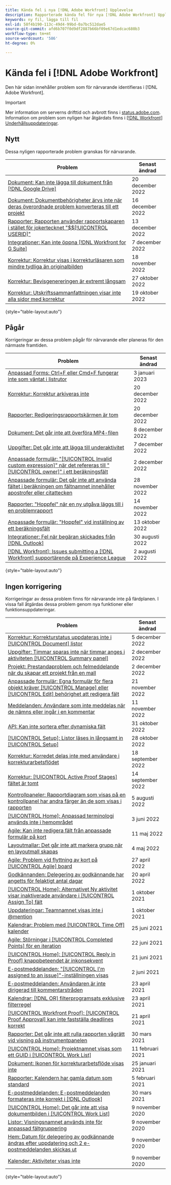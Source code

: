 ```yaml
---
title: Kända fel i nya [!DNL Adobe Workfront] Upplevelse
description: Rapporterade kända fel för nya [!DNL Adobe Workfront] Upplevelse
keywords: ny fil, lägga till fil
exl-id: 58f4b190-113c-49d4-99bd-0a7bc512dae5
source-git-commit: afd6b707f0d9df2887b66bf09e67d1edcac680b3
workflow-type: tm+mt
source-wordcount: '586'
ht-degree: 0%

---
```


# Kända fel i [!DNL Adobe Workfront]

Den här sidan innehåller problem som för närvarande identifieras i [!DNL Adobe Workfront].

>[!IMPORTANT]
>
>Mer information om serverns drifttid och avbrott finns i [status.adobe.com](https://status.adobe.com). Information om problem som nyligen har åtgärdats finns i [[!DNL Workfront] Underhållsuppdateringar](../maintenance/current-updates.md).

## Nytt

Dessa nyligen rapporterade problem granskas för närvarande.

| **Problem** | **Senast ändrad** |
| -----------------------------------------------------------------| ----------------- |
| [Dokument: Kan inte lägga till dokument från [!DNL Google Drive]](known-issues-workfront/wf-documents-cannot-add-documents-from-google-drive.md) | 20 december 2022 |
| [Dokument: Dokumentbehörigheter ärvs inte när deras överordnade problem konverteras till ett projekt](known-issues-workfront/wf-documents-permissions-not-inherited.md) | 16 december 2022 |
| [Rapporter: Rapporten använder rapportskaparen i stället för jokertecknet &quot;$$[!UICONTROL USERID]&quot;](known-issues-workfront/wf-reports-repeat-report-uses-creater-instead-of-wildcard.md) | 13 december 2022 |
| [Integrationer: Kan inte öppna [!DNL Workfront for G Suite]](known-issues-workfront/wf-integrations-error-when-opening-wf-for-gsuite.md) | 7 december 2022 |
| [Korrektur: Korrektur visas i korrekturläsaren som mindre tydliga än originalbilden](known-issues-workfront/wf-proofs-are-blurry.md) | 18 november 2022 |
| [Korrektur: Bevisgenereringen är extremt långsam](known-issues-workfront/wf-proofs-slow-proof-generation.md) | 27 oktober 2022 |
| [Korrektur: Utskriftssammanfattningen visar inte alla sidor med korrektur](known-issues-workfront-proof/proof-print-summary-not-showing-all-pages.md) | 19 oktober 2022 |

{style=&quot;table-layout:auto&quot;}


## Pågår

Korrigeringar av dessa problem pågår för närvarande eller planeras för den närmaste framtiden.

| **Problem** | **Senast ändrad** |
| -----------------------------------------------------------------| ----------------- |
| [Anpassad Forms: Ctrl+F eller Cmd+F fungerar inte som väntat i listrutor](known-issues-workfront/wf-custom-forms-dropdown-search.md) | 3 januari 2023 |
| [Korrektur: Korrektur arkiveras inte](known-issues-workfront/wf-proofs-do-not-unarchive.md) | 20 december 2022 |
| [Rapporter: Redigeringsrapportskärmen är tom](known-issues-workfront/wf-reports-edit-report-is-blank.md) | 20 december 2022 |
| [Dokument: Det går inte att överföra MP4-filen](known-issues-workfront/wf-documents-cannot-upload-mp4.md) | 8 december 2022 |
| [Uppgifter: Det går inte att lägga till underaktivitet](known-issues-workfront/wf-tasks-cannot-add-subtask.md) | 7 december 2022 |
| [Anpassade formulär: &quot;[!UICONTROL Invalid custom expression]&quot; när det refereras till &quot;[!UICONTROL owner]&quot; i ett beräkningsfält](known-issues-workfront/wf-custom-form-error-when-referencing-owner.md) | 2 december 2022 |
| [Anpassade formulär: Det går inte att använda fältet i beräkningen om fältnamnet innehåller apostrofer eller citattecken](known-issues-workfront/wf-custom-forms-special-character-in-field-name.md) | 28 november 2022 |
| [Rapporter: &quot;Hoppfel&quot; när en ny utgåva läggs till i en problemrapport](known-issues-workfront/wf-reports-whoops-error-with-issue-report.md) | 14 november 2022 |
| [Anpassade formulär: &quot;Hoppfel&quot; vid inställning av ett beräkningsfält](known-issues-workfront/wf-custom-forms-error-with-calculated-field.md) | 13 oktober 2022 |
| [Integrationer: Fel när begäran skickades från [!DNL Outlook] ](known-issues-workfront/wf-integrations-error-when-creating-request-from-outlook.md) | 30 augusti 2022 |
| [[!DNL Workfront]: Issues submitting a [!DNL Workfront] supportärende på Experience League](known-issues-workfront/wf-support-issues-submitting-support-case.md) | 2 augusti 2022 |

{style=&quot;table-layout:auto&quot;}

## Ingen korrigering

Korrigeringar av dessa problem finns för närvarande inte på färdplanen. I vissa fall åtgärdas dessa problem genom nya funktioner eller funktionsuppdateringar.

| **Problem** | **Senast ändrad** |
| -----------------------------------------------------------------| ----------------- |
| [Korrektur: Korrekturstatus uppdateras inte i [!UICONTROL Document] listor](known-issues-workfront/wf-documents-status-not-updating-in-document-list.md) | 5 december 2022 |
| [Uppgifter: Timmar sparas inte när timmar anges i aktiviteten [!UICONTROL Summary panel]](known-issues-workfront/wf-hours-do-not-save-when-scrolling-summary-panel.md) | 2 december 2022 |
| [Projekt: Prestandaproblem och felmeddelande när du skapar ett projekt från en mall](known-issues-workfront/wf-issues-when-creating-project-from-template.md) | 2 december 2022 |
| [Anpassade formulär: Egna formulär för flera objekt kräver [!UICONTROL Manage] eller [!UICONTROL Edit] behörighet att redigera fält](known-issues-workfront/wf-custom-form-stuck-in-manage-edit-access.md) | 21 november 2022 |
| [Meddelanden: Användare som inte meddelas när de nämns eller ingår i en kommentar](known-issues-workfront/wf-notif-users-not-receiving-email-or-inapp-notif.md) | 11 november 2022 |
| [API: Kan inte sortera efter dynamiska fält](known-issues-workfront/wf-api-cannot-sort-by-dynamic-fields.md) | 31 oktober 2022 |
| [[!UICONTROL Setup]: Listor läses in långsamt in [!UICONTROL Setup]](known-issues-workfront/wf-setup-lists-load-slowly.md) | 28 oktober 2022 |
| [Korrektur: Korredet delas inte med användare i korrekturarbetsflödet](known-issues-workfront-proof/proof-user-in-stage-does-not-get-access.md) | 18 september 2022 |
| [Korrektur: [!UICONTROL Active Proof Stages] fältet är tomt](known-issues-workfront/wf-documents-stages-do-not-populate-on-proof.md) | 14 september 2022 |
| [Kontrollpaneler: Rapportdiagram som visas på en kontrollpanel har andra färger än de som visas i rapporten](known-issues-workfront/wf-dashboard-reports-wrong-color.md) | 5 augusti 2022 |
| [[!UICONTROL Home]: Anpassad terminologi används inte i hemområdet](known-issues-workfront/wf-home-custom-term-not-applied-to-home.md) | 3 juni 2022 |
| [Agile: Kan inte redigera fält från anpassade formulär på kort](known-issues-workfront/wf-agile-cannot-edit-fields-custom-cards.md) | 11 maj 2022 |
| [Layoutmallar: Det går inte att markera grupp när en layoutmall skapas](known-issues-workfront/wf-layout-templ-cannot-select-group.md) | 4 maj 2022 |
| [Agile: Problem vid flyttning av kort på [!UICONTROL Agile] board](known-issues-workfront/wf-agile-issues-moving-cards.md) | 27 april 2022 |
| [Godkännanden: Delegering av godkännande har angetts för felaktigt antal dagar](known-issues-workfront/wf-approval-delegation-incorrect-number-of-days.md) | 20 april 2022 |
| [[!UICONTROL Home]: Alternativet Ny aktivitet visar inaktiverade användare i [!UICONTROL Assign To] fält](known-issues-workfront/wf-home-new-task-option-showing-deactivated-users.md) | 1 oktober 2021 |
| [Uppdateringar: Teamnamnet visas inte i @mention](known-issues-workfront/wf-updates-team-name-not-in-mention.md) | 1 oktober 2021 |
| [Kalendrar: Problem med [!UICONTROL Time Off] kalender](known-issues-workfront/wf-calendars-issue-time-off.md) | 25 juni 2021 |
| [Agile: Störningar i [!UICONTROL Completed Points] för en iteration](known-issues-workfront/wf-agile-discrepancy-in-completed-points.md) | 22 juni 2021 |
| [[!UICONTROL Home]: [!UICONTROL Reply in Proof] knappbeteendet är inkonsekvent](known-issues-workfront-proof/reply-in-proof-button-behavior-is-inconsistent.md) | 21 juni 2021 |
| [E-postmeddelanden: &quot;[!UICONTROL I'm assigned to an issue]&quot;-inställningen visas](known-issues-workfront/wf-email-notif-im-assigned-to-issue-displaying.md) | 2 juni 2021 |
| [E-postmeddelanden: Användaren är inte dirigerad till kommentarstråden](known-issues-workfront/wf-email-notif-user-not-directed-to-thread.md) | 23 april 2021 |
| [Kalendrar: [!DNL OR] filterprogramsats exklusive filterregel](known-issues-workfront/wf-calendars-or-filter-statement.md) | 23 april 2021 |
| [[!UICONTROL Workfront Proof]: [!UICONTROL Proof Approval] kan inte fastställa deadlines korrekt](known-issues-workfront-proof/proof-approval-report-cant-accurately-determine-deadlines.md) | 21 april 2021 |
| [Rapporter: Det går inte att rulla rapporten vågrätt vid visning på instrumentpanelen](known-issues-workfront/wf-reports-cannot-scroll-horizontally.md) | 30 mars 2021 |
| [[!UICONTROL Home]: Projektnamnet visas som ett GUID i [!UICONTROL Work List]](known-issues-workfront/wf-home-project-name-shows-as-guid.md) | 11 februari 2021 |
| [Dokument: Ikonen för korrekturarbetsflöde visas inte](known-issues-workfront-proof/proof-workflow-icon-is-not-displaying.md) | 25 januari 2021 |
| [Rapporter: Kalendern har gamla datum som standard](known-issues-workfront/wf-reports-caledar-defaults-to-old-dates.md) | 5 februari 2021 |
| [E-postmeddelanden: E-postmeddelanden formateras inte korrekt i [!DNL Outlook]](known-issues-workfront/wf-email-notif-not-formatting-in-outlook.md) | 30 mars 2021 |
| [[!UICONTROL Home]: Det går inte att visa dokumentbilden i [!UICONTROL Work List]](known-issues-workfront/wf-home-unable-to-view-document-image.md) | 9 november 2020 |
| [Listor: Visningsnamnet används inte för anpassad fältgruppering](known-issues-workfront/wf-lists-display-name-not-applied-to-grouping.md) | 9 november 2020 |
| [Hem: Datum för delegering av godkännande ändras efter uppdatering och 2 e-postmeddelanden skickas ut](known-issues-workfront/wf-home-approval-delegation-dates-changing.md) | 9 november 2020 |
| [Kalender: Aktiviteter visas inte](known-issues-workfront/wf-calendar-tasks-not-displaying.md) | 9 november 2020 |

{style=&quot;table-layout:auto&quot;}

